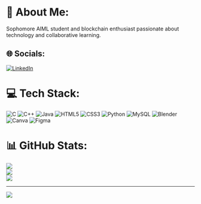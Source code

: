 # 💫 About Me:
Sophomore AIML student and blockchain enthusiast passionate about technology and collaborative learning.


## 🌐 Socials:
[![LinkedIn](https://img.shields.io/badge/LinkedIn-%230077B5.svg?logo=linkedin&logoColor=white)](https://linkedin.com/in/www.linkedin.com/in/rupesh-nandale-287678277) 

# 💻 Tech Stack:
![C](https://img.shields.io/badge/c-%2300599C.svg?style=for-the-badge&logo=c&logoColor=white) ![C++](https://img.shields.io/badge/c++-%2300599C.svg?style=for-the-badge&logo=c%2B%2B&logoColor=white) ![Java](https://img.shields.io/badge/java-%23ED8B00.svg?style=for-the-badge&logo=openjdk&logoColor=white) ![HTML5](https://img.shields.io/badge/html5-%23E34F26.svg?style=for-the-badge&logo=html5&logoColor=white) ![CSS3](https://img.shields.io/badge/css3-%231572B6.svg?style=for-the-badge&logo=css3&logoColor=white) ![Python](https://img.shields.io/badge/python-3670A0?style=for-the-badge&logo=python&logoColor=ffdd54) ![MySQL](https://img.shields.io/badge/mysql-4479A1.svg?style=for-the-badge&logo=mysql&logoColor=white) ![Blender](https://img.shields.io/badge/blender-%23F5792A.svg?style=for-the-badge&logo=blender&logoColor=white) ![Canva](https://img.shields.io/badge/Canva-%2300C4CC.svg?style=for-the-badge&logo=Canva&logoColor=white) ![Figma](https://img.shields.io/badge/figma-%23F24E1E.svg?style=for-the-badge&logo=figma&logoColor=white)
# 📊 GitHub Stats:
![](https://github-readme-stats.vercel.app/api?username=rupesh108-iebe&theme=dark&hide_border=false&include_all_commits=false&count_private=false)<br/>
![](https://github-readme-streak-stats.herokuapp.com/?user=rupesh108-iebe&theme=dark&hide_border=false)<br/>
![](https://github-readme-stats.vercel.app/api/top-langs/?username=rupesh108-iebe&theme=dark&hide_border=false&include_all_commits=false&count_private=false&layout=compact)

---
[![](https://visitcount.itsvg.in/api?id=rupesh108-iebe&icon=0&color=0)](https://visitcount.itsvg.in)

<!-- Proudly created with GPRM ( https://gprm.itsvg.in ) -->
